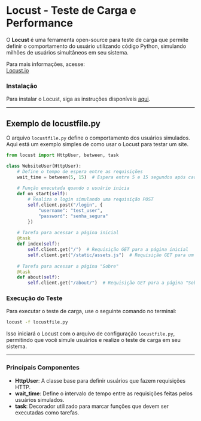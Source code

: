 # **Locust - Teste de Carga e Performance**

O **Locust** é uma ferramenta open-source para teste de carga que permite definir o comportamento do usuário utilizando código Python, simulando milhões de usuários simultâneos em seu sistema.

Para mais informações, acesse:  
[Locust.io](https://locust.io/)

### Instalação

Para instalar o Locust, siga as instruções disponíveis [aqui](https://locust.io/#install).

---

## **Exemplo de locustfile.py**

O arquivo `locustfile.py` define o comportamento dos usuários simulados. Aqui está um exemplo simples de como usar o Locust para testar um site.

```python
from locust import HttpUser, between, task

class WebsiteUser(HttpUser):
    # Define o tempo de espera entre as requisições
    wait_time = between(5, 15)  # Espera entre 5 e 15 segundos após cada tarefa
    
    # Função executada quando o usuário inicia
    def on_start(self):
        # Realiza o login simulando uma requisição POST
        self.client.post("/login", {
            "username": "test_user",
            "password": "senha_segura"
        })
    
    # Tarefa para acessar a página inicial
    @task
    def index(self):
        self.client.get("/")  # Requisição GET para a página inicial
        self.client.get("/static/assets.js")  # Requisição GET para um arquivo JS estático
        
    # Tarefa para acessar a página "Sobre"
    @task
    def about(self):
        self.client.get("/about/")  # Requisição GET para a página "Sobre"
```

### **Execução do Teste**

Para executar o teste de carga, use o seguinte comando no terminal:

```bash
locust -f locustfile.py
```

Isso iniciará o Locust com o arquivo de configuração `locustfile.py`, permitindo que você simule usuários e realize o teste de carga em seu sistema.

---

### **Principais Componentes**

- **HttpUser**: A classe base para definir usuários que fazem requisições HTTP.
- **wait_time**: Define o intervalo de tempo entre as requisições feitas pelos usuários simulados.
- **task**: Decorador utilizado para marcar funções que devem ser executadas como tarefas.

